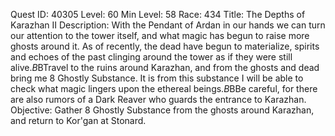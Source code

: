 Quest ID: 40305
Level: 60
Min Level: 58
Race: 434
Title: The Depths of Karazhan II
Description: With the Pendant of Ardan in our hands we can turn our attention to the tower itself, and what magic has begun to raise more ghosts around it. As of recently, the dead have begun to materialize, spirits and echoes of the past clinging around the tower as if they were still alive.$B$BTravel to the ruins around Karazhan, and from the ghosts and dead bring me 8 Ghostly Substance. It is from this substance I will be able to check what magic lingers upon the ethereal beings.$B$BBe careful, for there are also rumors of a Dark Reaver who guards the entrance to Karazhan.
Objective: Gather 8 Ghostly Substance from the ghosts around Karazhan, and return to Kor'gan at Stonard.
